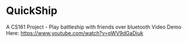 # QuickShip
A CS161 Project - Play battleship with friends over bluetooth
Video Demo Here:
https://www.youtube.com/watch?v=pWV9dGaDiuk
